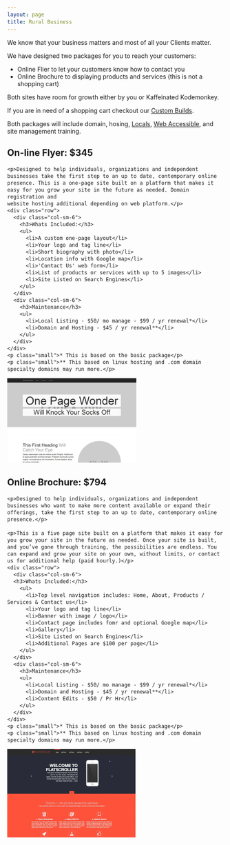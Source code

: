 ```yaml
---
layout: page
title: Rural Business
---
```



<p>We know that your business matters and most of all your Clients matter.</p>
<p>We have designed two packages for you to reach your customers:</p>
<ul>
  <li>Online Flier to let your customers know how to contact you</li>
  <li>Online Brochure to displaying products and services (this is not a shopping cart)</li>
</ul>

<p>Both sites have room for growth either by you or Kaffeinated Kodemonkey.</p>

<p>If you are in need of a shopping cart checkout our <a href="{{baseurl}}/custom" title="Custom Builds">Custom Builds</a>.</p>

<p>Both packages will include domain, hosing, <a href="{{baseurl}}/local_seo" title="Locals">Locals</a>, <a href="https://www.w3.org/TR/WCAG20/" target="blank" title="WCAG2.0">Web Accessible</a>, and site management training.</p>

<div class="row">
  <div class="col-sm-9">
    <h2>On-line Flyer: $345</h2>

    <p>Designed to help individuals, organizations and independent businesses take the first step to an up to date, contemporary online presence. This is a one-page site built on a platform that makes it easy for you grow your site in the future as needed. Domain registration and
    website hosting additional depending on web platform.</p>
    <div class="row">
      <div class="col-sm-6">
        <h3>Whats Included:</h3>
        <ul>
          <li>A custom one-page layout</li>
          <li>Your logo and tag line</li>
          <li>Short biography with photo</li>
          <li>Location info with Google map</li>
          <li>'Contact Us' web form</li>
          <li>List of products or services with up to 5 images</li>
          <li>Site Listed on Search Engines</li>
        </ul>
      </div>
      <div class="col-sm-6">
        <h3>Maintenance</h3>
        <ul>
          <li>Local Listing - $50/ mo manage - $99 / yr renewal*</li>
          <li>Domain and Hosting - $45 / yr renewal**</li>
        </ul>
      </div>
    </div>
    <p class="small">* This is based on the basic package</p>
    <p class="small">** This based on linux hosting and .com domain specialty domains may run more.</p>
  </div>
  <div class="col-sm-3">
      <img src="img/one-page-wonder.jpg" class="img-thumbnail img-responsive">
  </div>
</div>

<div class="row">
  <div class="col-sm-9">
    <h2>Online Brochure: $794</h2>

    <p>Designed to help individuals, organizations and independent businesses who want to make more content available or expand their offerings, take the first step to an up to date, contemporary online presence.</p>

    <p>This is a five page site built on a platform that makes it easy for you grow your site in the future as needed. Once your site is built, and you’ve gone through training, the possibilities are endless. You can expand and grow your site on your own, without limits, or contact us for additional help (paid hourly.)</p>
    <div class="row">
      <div class="col-sm-6">
      <h3>Whats Included:</h3>
        <ul>
          <li>Top level navigation includes: Home, About, Products / Services & Contact us</li>
          <li>Your logo and tag line</li>
          <li>Banner with image / logo</li>
          <li>Contact page includes fomr and optional Google map</li>
          <li>Gallery</li>
          <li>Site Listed on Search Engines</li>
          <li>Additional Pages are $100 per page</li>
        </ul>
      </div>
      <div class="col-sm-6">
        <h3>Maintenance</h3>
        <ul>
          <li>Local Listing - $50/ mo manage - $99 / yr renewal*</li>
          <li>Domain and Hosting - $45 / yr renewal**</li>
          <li>Content Edits - $50 / Pr Hr</li>
        </ul>
      </div>
    </div>   
    <p class="small">* This is based on the basic package</p>
    <p class="small">** This based on linux hosting and .com domain specialty domains may run more.</p>
  </div>
  <div class="col-sm-3">
    <img src="img/large-131-temp_006.jpg" class="img-thumbnail img-responsive">
  </div>
</div>
&nbsp;
